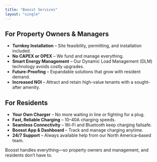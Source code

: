 ```yaml
---
title: "Boosst Services"
layout: "single"
---
```

## For Property Owners & Managers
- **Turnkey Installation** – Site feasibility, permitting, and installation included.  
- **No CAPEX or OPEX** – We fund and manage everything.  
- **Smart Energy Management** – Our Dynamic Load Management (DLM) technology avoids costly upgrades.  
- **Future-Proofing** – Expandable solutions that grow with resident demand.  
- **Increased NOI** – Attract and retain high-value tenants with a sought-after amenity.  

## For Residents
- **Your Own Charger** – No more waiting in line or fighting for a plug.  
- **Fast, Reliable Charging** – 10–40A charging speeds.  
- **Seamless Connectivity** – Wi-Fi and Bluetooth keep charging failsafe.  
- **Boosst App & Dashboard** – Track and manage charging anytime.  
- **24/7 Support** – Always available help from our North America–based team.

Boosst handles everything—so property owners and management, and residents don’t have to.